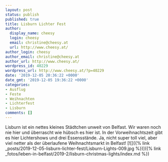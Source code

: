 ```yaml
---
layout: post
status: publish
published: true
title: Lisburn Lichter Fest
author:
  display_name: cheesy
  login: cheesy
  email: christine@cheesy.at
  url: http://www.cheesy.at/
author_login: cheesy
author_email: christine@cheesy.at
author_url: http://www.cheesy.at/
wordpress_id: 40229
wordpress_url: http://www.cheesy.at/?p=40229
date: '2019-12-05 20:36:22 +0000'
date_gmt: '2019-12-05 19:36:22 +0000'
categories:
- Ausflug
- Feste
- Weihnachten
- Lichterfest
- Lisburn
comments: []
---
```

Lisburn ist ein nettes kleines Städtchen unweit von Belfast. Wir waren noch nie hier und überrascht wie hübsch es hier ist. In der Vorweihnachtszeit gibt es hier Lichtershows und drei Essensstände. Ja, nicht super toll viel, aber viel netter als der überlaufene Weihnachtsmarkt in Belfast!
[![]({% link _posts/2019-12-05-lisburn-lichter-fest/Lisburn-Lights-009.jpg %})]({% link _fotos/leben-in-belfast/2019-2/lisburn-christmas-lights/index.md %})
